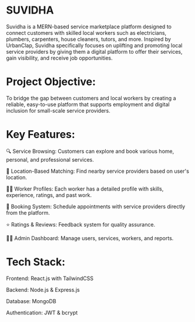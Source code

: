 # SUVIDHA

Suvidha is a MERN-based service marketplace platform designed to connect customers with skilled local workers such as electricians, plumbers, carpenters, house cleaners, tutors, and more. Inspired by UrbanClap, Suvidha specifically focuses on uplifting and promoting local service providers by giving them a digital platform to offer their services, gain visibility, and receive job opportunities.

# Project Objective:
To bridge the gap between customers and local workers by creating a reliable, easy-to-use platform that supports employment and digital inclusion for small-scale service providers.

# Key Features:

🔍 Service Browsing: Customers can explore and book various home, personal, and professional services.

📍 Location-Based Matching: Find nearby service providers based on user's location.

👨‍🔧 Worker Profiles: Each worker has a detailed profile with skills, experience, ratings, and past work.

📅 Booking System: Schedule appointments with service providers directly from the platform.

⭐ Ratings & Reviews: Feedback system for quality assurance.

🧑‍💻 Admin Dashboard: Manage users, services, workers, and reports.

# Tech Stack:

Frontend: React.js with TailwindCSS

Backend: Node.js & Express.js

Database: MongoDB

Authentication: JWT & bcrypt
